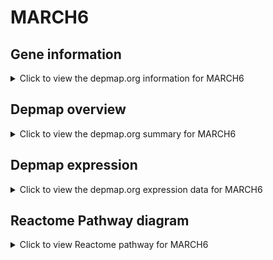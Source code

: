 <h1>MARCH6</h1>

<h2>Gene information</h2>
<details>
  <summary>Click to view the depmap.org information for MARCH6</summary>
  <iframe src="https://depmap.org/portal/gene/MARCH6?tab=about" style="border:none;width:100%;height:800px"></iframe>
</details>

<h2>Depmap overview</h2>
<details>
  <summary>Click to view the depmap.org summary for MARCH6</summary>
  <iframe src="https://depmap.org/portal/gene/MARCH6?tab=overview" style="border:none;width:100%;height:800px"></iframe>
</details>

<h2>Depmap expression</h2>
<details>
  <summary>Click to view the depmap.org expression data for MARCH6</summary>
  <iframe src="https://depmap.org/portal/gene/MARCH6?tab=characterization" style="border:none;width:100%;height:800px"></iframe>
</details>



<h2>Reactome Pathway diagram</h2>
<details>
  <summary>Click to view Reactome pathway for MARCH6</summary>
  <p>ER Quality Control Compartment (ERQC)</p>
  <iframe src="https://reactome.org/PathwayBrowser/#/R-HSA-901032" style="border:none;width:100%;height:800px"></iframe>
</details>



